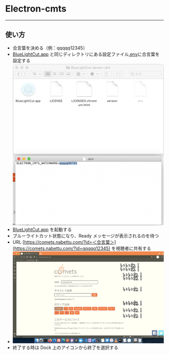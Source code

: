 # Electron-cmts

---

## 使い方

- 合言葉を決める（例：qqqqq12345）
- [BlueLightCut.app](BlueLightCut-darwin-x64/BlueLightCut.app) と同じディレクトリにある設定ファイル[.env](BlueLightCut-darwin-x64/.env)に合言葉を設定する ![001](README-src/001.png)
- [BlueLightCut.app](BlueLightCut-darwin-x64/BlueLightCut.app) を起動する
- ブルーライトカット状態になり、Ready メッセージが表示されるのを待つ
- URL [https://comets.nabettu.com/?id=＜合言葉＞](https://comets.nabettu.com/?id=qqqqq12345) を視聴者に共有する
- ![002](README-src/002.png)
- 終了する時は Dock 上のアイコンから終了を選択する
